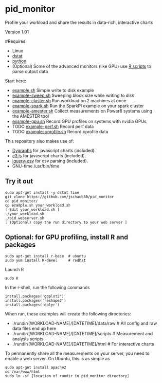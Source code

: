 # pid_monitor
Profile your workload and share the results in data-rich, interactive charts

Version 1.01

#Requires
- Linux
- [dstat](http://dag.wiee.rs/home-made/dstat/)
- [python](https://www.python.org/)
- (Optional) Some of the advanced monitors (like GPU) use [R scripts](https://www.r-project.org/) to parse output data

Start here:
- [example.sh](https://github.com/jschaub30/pid_monitor/blob/master/example.sh) Simple write to disk example
- [example-sweep.sh](https://github.com/jschaub30/pid_monitor/blob/master/example-sweep.sh) Sweeping block size while writing to disk
- [example-cluster.sh](https://github.com/jschaub30/pid_monitor/blob/master/example-sweep.sh) Run workload on 2 machines at once
- [example-spark.sh](https://github.com/jschaub30/pid_monitor/blob/master/example-spark.sh) Run the SparkPi example on your spark cluster
- [example-amester.sh](https://github.com/jschaub30/pid_monitor/blob/master/example-amester.sh) Collect measurements on Power8 systems using the AMESTER tool
- [example-gpu.sh](https://github.com/jschaub30/pid_monitor/blob/master/example-gpu.sh) Record GPU profiles on systems with nvidia GPUs
- TODO [example-perf.sh](https://github.com/jschaub30/pid_monitor/blob/master/example-oprofile.sh) Record perf data
- TODO [example-oprofile.sh](https://github.com/jschaub30/pid_monitor/blob/master/example-oprofile.sh) Record oprofile data

This repository also makes use of:
- [Dygraphs](http://dygraphs.com/) for javascript charts (included).
- [c3.js](http://c3js.org/) for javascript charts (included).
- [jquery-csv](https://code.google.com/p/jquery-csv/) for csv parsing (included).
- GNU-time /usr/bin/time

Try it out
----------
```
sudo apt-get install -y dstat time
git clone https://github.com/jschaub30/pid_monitor
cd pid_monitor/
cp example.sh your_workload.sh
[ Edit your_workload.sh ]
./your_workload.sh
./pid_webserver.sh
[ (Optional) copy the run directory to your web server ]
```

## Optional: for GPU profiling, install R and packages 
```
sudo apt-get install r-base  # ubuntu
sudo yum install R-devel     # redhat
```

Launch R
```
sudo R
```
In the r-shell, run the following commands
```
install.packages('ggplot2')
install.packages('reshape2')
install.packages('dplyr')
```

When run, these examples will create the following directories:
 - ./rundir/[WORKLOAD-NAME]/[DATETIME]/data/raw   # All config and raw data files end up here
 - ./rundir/[WORKLOAD-NAME]/[DATETIME]/scripts    # Measurement and analysis scripts
 - ./rundir/[WORKLOAD-NAME]/[DATETIME]/html       # For interactive charts

To permanently share all the measurements on your server, you need to enable a web server.
On Ubuntu, this is as simple as
```
sudo apt-get install apache2
cd /var/www/html
sudo ln -sf [location of rundir in pid_monitor directory]
```
